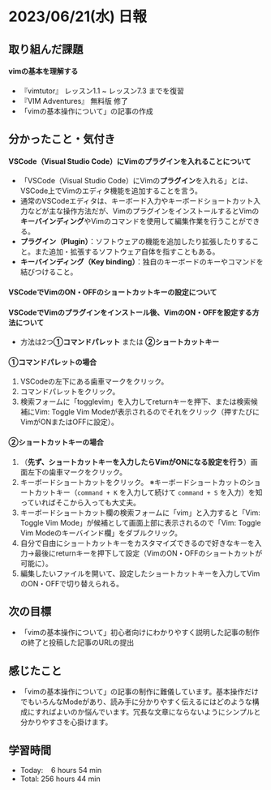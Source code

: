 # 2023/06/21(水) 日報
## 取り組んだ課題
#### vimの基本を理解する
- 『vimtutor』 レッスン1.1 ~ レッスン7.3 までを復習
- 『VIM Adventures』 無料版 修了
- 「vimの基本操作について」の記事の作成

## 分かったこと・気付き
#### VSCode（Visual Studio Code）にVimの**プラグイン**を入れることについて
- 「VSCode（Visual Studio Code）にVimの**プラグイン**を入れる」とは、VSCode上でVimのエディタ機能を追加することを言う。
- 通常のVSCodeエディタは、キーボード入力やキーボードショートカット入力などが主な操作方法だが、VimのプラグインをインストールするとVimの**キーバインディング**やVimのコマンドを使用して編集作業を行うことができる。
- **プラグイン（Plugin）**：ソフトウェアの機能を追加したり拡張したりすること。また追加・拡張するソフトウェア自体を指すこともある。
- **キーバインディング（Key binding）**：独自のキーボードのキーやコマンドを結びつけること。
#### VSCodeでVimのON・OFFのショートカットキーの設定について
#### VSCodeでVimのプラグインをインストール後、VimのON・OFFを設定する方法について
- 方法は2つ**①コマンドパレット** または **②ショートカットキー**
#### ①コマンドパレットの場合
1. VSCodeの左下にある歯車マークをクリック。
2. コマンドパレットをクリック。
3. 検索フォームに「togglevim」を入力してreturnキーを押下、または検索候補にVim: Toggle Vim Modeが表示されるのでそれをクリック（押すたびにVimがONまたはOFFに設定）。
#### ②ショートカットキーの場合
1. （**先ず、ショートカットキーを入力したらVimがONになる設定を行う**）画面左下の歯車マークをクリック。
2. キーボードショートカットをクリック。 ※キーボードショートカットのショートカットキー（`command + K` を入力して続けて `command + S` を入力）を知っていればそこから入っても大丈夫。
3. キーボードショートカット欄の検索フォームに「vim」と入力すると「Vim: Toggle Vim Mode」が候補として画面上部に表示されるので「Vim: Toggle Vim Modeのキーバインド欄」をダブルクリック。
4. 自分で自由にショートカットキーをカスタマイズできるので好きなキーを入力→最後にreturnキーを押下して設定（VimのON・OFFのショートカットが可能に）。
5. 編集したいファイルを開いて、設定したショートカットキーを入力してVimのON・OFFで切り替えられる。

## 次の目標
- 「vimの基本操作について」初心者向けにわかりやすく説明した記事の制作の終了と投稿した記事のURLの提出

## 感じたこと
- 「vimの基本操作について」の記事の制作に難儀しています。基本操作だけでもいろんなModeがあり、読み手に分かりやすく伝えるにはどのような構成にすればよいのか悩んでいます。冗長な文章にならないようにシンプルと分かりやすさを心掛けます。

## 学習時間
- Today:&nbsp;&nbsp;&nbsp; 6 hours 54 min
- Total: 256 hours 44 min
